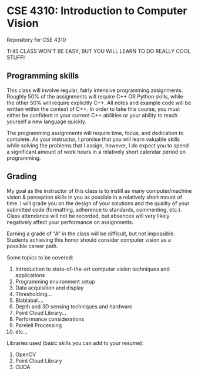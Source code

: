# CSE 4310: Introduction to Computer Vision
Repository for CSE 4310

THIS CLASS WON'T BE EASY, BUT YOU WILL LEARN TO DO REALLY COOL STUFF!

## Programming skills
This class will involve regular, fairly intensive programming assignments. Roughly 50% of the assignments will require C++ OR Python skills, while the other 50% will require explicitly C++. All notes and example code will be written within the context of C++. In order to take this course, you must either be confident in your current C++ abilities or your ability to teach yourself a new language quickly.

The programming assignments will require time, focus, and dedication to complete. As your instructor, I promise that you will learn valuable skills while solving the problems that I assign, however, I do expect you to spend a significant amount of work hours in a relatively short calendar period on programming.

## Grading
My goal as the instructor of this class is to instill as many computer/machine vision & perception skills in you as possible in a relatively short mount of time. I will grade you on the design of your solutions and the quality of your submitted code (formatting, adherence to standards, commenting, etc.). Class attendance will not be recorded, but absences will very likely negatively affect your performance on assignments. 

Earning a grade of "A" in the class will be difficult, but not impossible. Students achieving this honor should consider computer vision as a possible career path.


Some topics to be covered:
1. Introduction to state-of-the-art computer vision techniques and applications
2. Programming environment setup
3. Data acquisition and display
4. Thresholding...
5. Blablabal....
6. Depth and 3D sensing techniques and hardware
7. Point Cloud Library...
8. Performance considerations
9. Parelell Processing
10. etc...

Libraries used (basic skills you can add to your resume):
1. OpenCV
2. Point Cloud Library
3. CUDA


